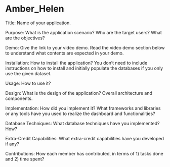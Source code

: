 # Amber_Helen
Title: Name of your application.

Purpose: What is the application scenario? Who are the target users? What are the objectives?

Demo: Give the link to your video demo. Read the video demo section below to understand what contents are expected in your demo.

Installation: How to install the application? You don’t need to include instructions on how to install and initially populate the databases if you only use the given dataset. 

Usage: How to use it? 

Design: What is the design of the application? Overall architecture and components. 

Implementation: How did you implement it? What frameworks and libraries or any tools have you used to realize the dashboard and functionalities? 

Database Techniques: What database techniques have you implemented? How? 

Extra-Credit Capabilities: What extra-credit capabilities have you developed if any? 

Contributions: How each member has contributed, in terms of 1) tasks done and 2) time spent? 
